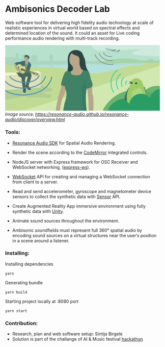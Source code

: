 # Ambisonics Decoder Lab

Web software tool for delivering high fidelity audio technology at scale of realistic experiences in virtual world based on spectral effects and determined location of the sound. It could an asset for Live coding performance audio rendering with multi-track recording. 

![Audio tools](https://github.com/sintijab/ambisonics-decoder/blob/feat-setup/preview.png?raw=true)
*Image source: https://resonance-audio.github.io/resonance-audio/discover/overview.html*


### Tools:

- [Resonance Audio SDK](https://resonance-audio.github.io/resonance-audio) for Spatial Audio Rendering.

- Render the scene according to the [CodeMirror](https://codemirror.net/) integrated controls.

- NodeJS server with Express framework for OSC Receiver and WebSocket networking, ([express-ws](https://www.npmjs.com/package/express-ws)).

- [WebSocket](https://developer.mozilla.org/en-US/docs/Web/API/WebSockets_API) API for creating and managing a WebSocket connection from client to a server.

- Read and send accelerometer, gyroscope and magnetometer device sensors to collect the synthetic data with [Sensor](https://developer.mozilla.org/en-US/docs/Web/API/Sensor_APIs) API.

- Create Augmented Reality App immersive environment using fully synthetic data with [Unity](https://unity.com/).

- Animate sound sources throughout the environment.

- Ambisonic soundfields must represent full 360° spatial audio by encoding sound sources on a virtual structures near the user’s position in a scene around a listener.

### Installing:

Installing dependencies
```
yarn
```
Generating bundle
```
yarn build
```
Starting project locally at :8080 port
```
yarn start
```

### Contribution:
- Research, plan and web software setup: Sintija Birgele
- Solution is part of the challange of AI & Music festival [hackathon](https://aimusicfestival.eu/)